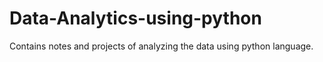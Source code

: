 # Data-Analytics-using-python
Contains notes and projects of analyzing the data using python language. 
